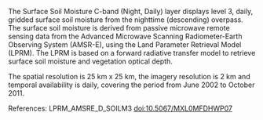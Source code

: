 The Surface Soil Moisture C-band (Night, Daily) layer displays level 3, daily, gridded surface soil moisture from the nighttime (descending) overpass. The surface soil moisture is derived from passive microwave remote sensing data from the Advanced Microwave Scanning Radiometer-Earth Observing System (AMSR-E), using the Land Parameter Retrieval Model (LPRM). The LPRM is based on a forward radiative transfer model to retrieve surface soil moisture and vegetation optical depth.

The spatial resolution is 25 km x 25 km, the imagery resolution is 2 km and temporal availability is daily, covering the period from June 2002 to October 2011.

References: LPRM_AMSRE_D_SOILM3 [doi:10.5067/MXL0MFDHWP07](https://doi.org/10.5067/MXL0MFDHWP07)
